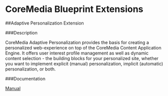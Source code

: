 # CoreMedia Blueprint Extensions

##Adaptive Personalization Extension

###Description

CoreMedia Adaptive Personalization provides the basis for creating a personalized web-experience on top of the CoreMedia 
Content Application Engine. It offers user interest profile management as well as dynamic content selection - the 
building blocks for your personalized site, whether you want to implement explicit (manual) personalization, implicit 
(automatic) personalization, or both.

###Documentation

[Manual](https://documentation.coremedia.com/cm8/current/manuals/coremedia-en/webhelp/content/Personalization.html)